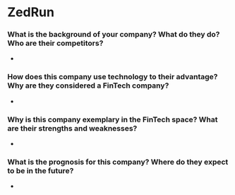 # ZedRun

### What is the background of your company? What do they do? Who are their competitors?
-

### How does this company use technology to their advantage? Why are they considered a FinTech company?
-

### Why is this company exemplary in the FinTech space? What are their strengths and weaknesses?
-

### What is the prognosis for this company? Where do they expect to be in the future?
-